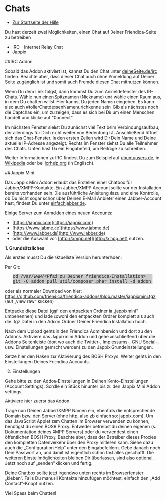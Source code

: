 Chats
=====

* [Zur Startseite der Hilfe](help)

Du hast derzeit zwei Möglichkeiten, einen Chat auf Deiner Friendica-Seite zu betreiben

* IRC - Internet Relay Chat
* Jappix

##IRC Addon

Sobald das Addon aktiviert ist, kannst Du den Chat unter [deineSeite.de/irc](../irc) finden.
Beachte aber, dass dieser Chat auch ohne Anmeldung auf Deiner Seite zugänglich ist und somit auch Fremde diesen Chat mitnutzen können.

Wenn Du dem Link folgst, dann kommst Du zum Anmeldefenster des IR-Chats.
Wähle nun einen Spitznamen (Nickname) und wähle einen Raum aus, in dem Du chatten willst.
Hier kannst Du jeden Namen eingeben.
Es kann also auch #tollerChatdessenNamenurichkenne sein.
Gib als nächstes noch die Captchas ein, um zu zeigen, dass es sich bei Dir um einen Menschen handelt und klicke auf "Connect".

Im nächsten Fenster siehst Du zunächst viel Text beim Verbindungsaufbau, der allerdings für Dich nicht weiter von Bedeutung ist.
Anschließend öffnet sich das Chat-Fenster.
In den ersten Zeilen wird Dir Dein Name und Deine aktuelle IP-Adresse angezeigt.
Rechts im Fenster siehst Du alle Teilnehmer des Chats.
Unten hast Du ein Eingabefeld, um Beiträge zu schreiben.

Weiter Informationen zu IRC findest Du zum Beispiel auf <a href="http://wiki.ubuntuusers.de/IRC" target="_blank">ubuntuusers.de</a>, in <a href="https://de.wikipedia.org/wiki/Internet_Relay_Chat" target="_blank">Wikipedia</a> oder bei <a href="http://www.irchelp.org/" target="_blank">icrhelp.org</a> (in Englisch).

##Jappix Mini

Das Jappix Mini Addon erlaubt das Erstellen einer Chatbox für Jabber/XMPP-Kontakte.
Ein Jabber/XMPP Account sollte vor der Installation bereits vorhanden sein.
Die ausführliche Anleitung dazu und eine Kontrolle, ob Du nicht sogar schon über Deinen E-Mail Anbieter einen Jabber-Account hast, findest Du unter <a href="http://einfachjabber.de" target="_blank">einfachjabber.de</a>.

Einige Server zum Anmelden eines neuen Accounts:

* [https://jappix.com](https://jappix.com)
* [https://www.jabme.de](https://www.jabme.de)
* [http://www.jabber.de](http://www.jabber.de)
* oder die Auswahl von [http://xmpp.net](http://xmpp.net) nutzen.

**1. Grundsätzliches**

Als erstes musst Du die aktuellste Version herunterladen:

Per Git:
<p style="font-family: courier; background-color: #CCCCCC; margin-left:25px; width: 450px;">
cd /var/www/&lt;Pfad zu Deiner friendica-Installation&gt;
git -C addon pull
util/composer.phar install -d addon
</p>

oder als normaler Download von hier: https://github.com/friendica/friendica-addons/blob/master/jappixmini.tgz (auf „view raw“ klicken)

Entpacke diese Datei (ggf. den entpackten Ordner in „jappixmini“ umbenennen) und lade sowohl den entpackten Ordner komplett als auch die .tgz Datei in den Addon Ordner Deiner Friendica Installation hoch.

Nach dem Upload gehts in den Friendica Adminbereich und dort zu den Addons.
Aktiviere das Jappixmini Addon und gehe anschließend über die Addons Seitenleiste (dort wo auch die Twitter-, Impressums-, GNU Social-, usw. Einstellungen gemacht werden) zu den Jappix Grundeinstellungen.

Setze hier den Haken zur Aktivierung des BOSH Proxys.
Weiter gehts in den Einstellungen Deines Friendica Accounts.

2. Einstellungen

Gehe bitte zu den Addon-Einstellungen in Deinen Konto-Einstellungen (Account Settings).
Scrolle ein Stück hinunter bis zu den Jappix Mini Addon settings.

Aktiviere hier zuerst das Addon.

Trage nun Deinen Jabber/XMPP Namen ein, ebenfalls die entsprechende Domain bzw. den Server (ohne http, also zb einfach so: jappix.com).
Um das JavaScript Applet zum Chatten im Browser verwenden zu können, benötigst du einen BOSH Proxy.
Entweder betreibst du deinen eigenen (s. Dokumentation deines XMPP Servers) oder du verwendest einen öffentlichen BOSH Proxy.
Beachte aber, dass der Betreiber dieses Proxies den kompletten Datenverkehr über den Proxy mitlesen kann.
Siehe dazu auch die „Configuration Help“ unter den Eingabefeldern.
Gebe danach noch Dein Passwort an, und damit ist eigentlich schon fast alles geschafft.
Die weiteren Einstellmöglichkeiten bleiben Dir überlassen, sind also optional.
Jetzt noch auf „senden“ klicken und fertig.

Deine Chatbox sollte jetzt irgendwo unten rechts im Browserfenster „kleben“.
Falls Du manuell Kontakte hinzufügen möchtest, einfach den „Add Contact“-Knopf nutzen.

Viel Spass beim Chatten!
